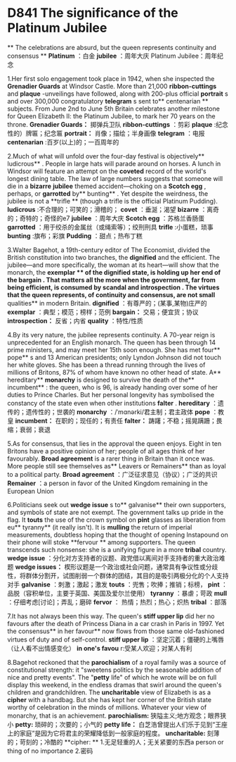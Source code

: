 # D841  The significance of the Platinum Jubilee 
** The celebrations are absurd, but the queen represents continuity and consensus ** 
**Platinum**  ：白金
**jubilee** ：周年大庆
Platinum Jubilee：周年纪念

1.Her first solo engagement took place in 1942, when she inspected the **Grenadier Guards**  at Windsor Castle. More than 21,000 **ribbon-cuttings**  and **plaque** -unveilings have followed, along with 200-plus official **portrait** s and over 300,000 congratulatory **telegram** s sent to** centenarian ** subjects. From June 2nd to June 5th Britain celebrates another milestone for Queen Elizabeth II: the Platinum Jubilee, to mark her 70 years on the throne.
**Grenadier Guards：** 掷弹兵卫队
**ribbon-cuttings** ：剪彩
**plaque** :纪念性的）牌匾；纪念匾
**portrait：** 肖像；描绘；半身画像
**telegram** ：电报
**centenarian**  :百岁(以上)的；一百周年的

2.Much of what will unfold over the four-day festival is objectively** ludicrous** . People in large hats will parade around on horses. A lunch in Windsor will feature an attempt on the **coveted**  record of the world's longest dining table. The law of large numbers suggests that someone will die in a **bizarre**  **jubilee**  themed accident—choking on a **Scotch egg** , perhaps, or **garrotted**  by** bunting** . Yet despite the weirdness, the jubilee is not a **trifle ** (though a trifle is the official Platinum Pudding). 
**ludicrous** :不合理的；可笑的；滑稽的；
**covet** ：垂涎；渴望
**bizarre** ：离奇的；奇特的；奇怪的e7
**jubilee** ：周年大庆
**Scotch egg** ：苏格兰香肠蛋
**garrotted** ：用于绞杀的金属丝（或绳索等）；绞刑刑具
**trifle** :小蛋糕，琐事
**bunting** :旗布；彩旗
**Pudding** ：甜点；热布丁糕


3.Walter Bagehot, a 19th-century editor of The Economist, divided the British constitution into two branches, the **dignified**  and the efficient. The jubilee—and more specifically, the woman at its heart—will show that the monarch, the **exemplar ** of the dignified state, is holding up her end of the **bargain** . That matters all the more when the government, far from being efficient, is consumed by scandal and **introspection** . The virtues that the queen represents, of continuity and consensus, are not small** qualities**  in modern Britain.
**dignified** ：有尊严的；(某事,某物)庄严的
**exemplar** ：典型；模范；榜样；范例
**bargain：** 交易；便宜货；协议
**introspection：** 反省；内省
**quality** ：特性/性质

4.By its very nature, the jubilee represents continuity. A 70-year reign is unprecedented for an English monarch. The queen has been through 14 prime ministers, and may meet her 15th soon enough. She has met four** pope** s and 13 American presidents; only Lyndon Johnson did not touch her white gloves. She has been a thread running through the lives of millions of Britons, 87% of whom have known no other head of state. A** hereditary**  **monarchy**  is designed to survive the death of the** incumbent** : the queen, who is 96, is already handing over some of her duties to Prince Charles. But her personal longevity has symbolised the constancy of the state even when other institutions **falter** .
**hereditary** ：遗传的；遗传性的；世袭的
**monarchy** ：/ˈmɑnərki/君主制；君主政体
**pope** ：教皇
**incumbent：** 在职的；现任的；有责任
**falter：** 踌躇；不稳；摇晃蹒跚；畏缩；衰弱；衰退

5.As for consensus, that lies in the approval the queen enjoys. Eight in ten Britons have a positive opinion of her; people of all ages think of her favourably. **Broad agreement**  is a rarer thing in Britain than it once was. More people still see themselves as** Leavers or Remainers**  than as loyal to a political party. 
**Broad agreement** ：广泛征求意见（协议）；广泛的共识
**Remainer** ：a person in favor of the United Kingdom remaining in the European Union

6.Politicians seek out **wedge issue** s to** galvanise**  their own supporters, and symbols of state are not exempt. The government talks up pride in the flag. It **touts**  the use of the crown symbol on **pint**  glasses as liberation from eu** tyranny**  (it really isn't). It is **mulling**  the return of imperial measurements, doubtless hoping that the thought of opening Instapound on their phone will stoke **fervour ** among supporters. The queen transcends such nonsense: she is a unifying figure in a more **tribal**  country.
**wedge issue** ：分化对方支持者的议题、政党借以离间对手支持者的重大政治难题
**wedge issues：** 楔形议题是一个政治或社会问题，通常具有争议性或分歧性，将群体分割开，试图削弱一个群体的团结，其目的是吸引两极分化的个人支持对手
**galvanise** ：刺激；激起；激发
**touts** ：兜售；吹捧；推销；标榜，
**pint** ：品脱（容积单位，主要于英国、美国及爱尔兰使用）
**tyranny** ：暴虐；苛政
**mull** ：仔细考虑[讨论]；弄乱；磨碎
**fervor** ： 热情；热烈；热心；炽热
**tribal** ：部落

7.It has not always been this way. The queen's **stiff upper lip**  did her no favours after the death of Princess Diana in a car crash in Paris in 1997. Yet the consensus** in her favour**  now flows from those same old-fashioned virtues of duty and of self-control.
**stiff upper lip** ：坚定沉着；僵硬的上嘴唇（让人看不出情感变化）
**in one's favou** r:受某人欢迎；对某人有利

8.Bagehot reckoned that the **parochialism**  of a royal family was a source of constitutional strength: it "sweetens politics by the seasonable addition of nice and pretty events". The "**petty**  life" of which he wrote will be on full display this weekend, in the endless dramas that swirl around the queen's children and grandchildren. The **uncharitable**  view of Elizabeth is as a **cipher**  with a handbag. But she has kept her corner of the British state worthy of celebration in the minds of millions. Whatever your view of monarchy, that is an achievement.
**parochialism:** 狭隘主义;地方观念；眼界狭小
**petty:** 琐碎的；次要的；小气的 **petty life：** 白芝浩曾提出人们乐于见到“王座上的家庭”是因为它将君主的荣耀降低到一般家庭的程度。
**uncharitable:** 刻薄的；苛刻的；冷酷的
**cipher: ** 1.无足轻重的人；无关紧要的东西a person or thing of no importance
       2.密码
